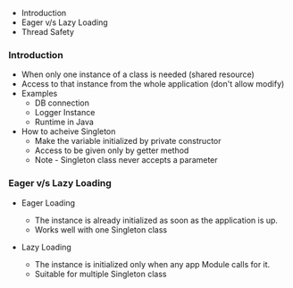 
* Introduction
* Eager v/s Lazy Loading
* Thread Safety

### Introduction
* When only one instance of a class is needed (shared resource)
* Access to that instance from the whole application (don't allow modify)
* Examples
  * DB connection
  * Logger Instance
  * Runtime in Java
* How to acheive Singleton
  * Make the variable initialized by private constructor
  * Access to be given only by getter method
  * Note - Singleton class never accepts a parameter

### Eager v/s Lazy Loading

* Eager Loading
  * The instance is already initialized as soon as the application is up.
  * Works well with one Singleton class

* Lazy Loading
  * The instance is initialized only when any app Module calls for it. 
  * Suitable for multiple Singleton class





